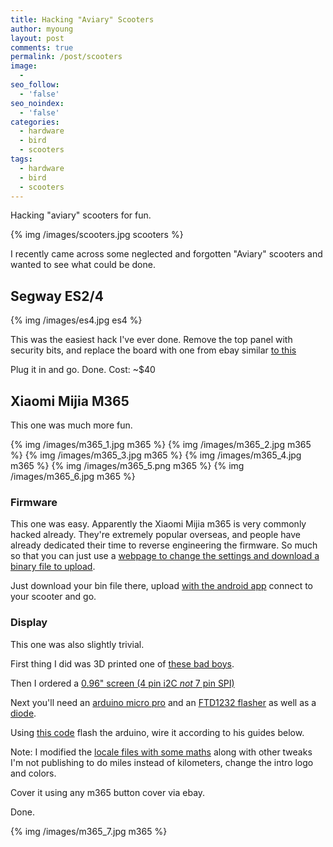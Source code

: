 ```yaml
---
title: Hacking "Aviary" Scooters
author: myoung
layout: post
comments: true
permalink: /post/scooters
image:
  -
seo_follow:
  - 'false'
seo_noindex:
  - 'false'
categories:
  - hardware
  - bird
  - scooters
tags:
  - hardware
  - bird
  - scooters
---
```


Hacking "aviary" scooters for fun.  <!-- more -->

{% img /images/scooters.jpg scooters %}

I recently came across some neglected and forgotten "Aviary" scooters and wanted to see what could be done.

## Segway ES2/4

{% img /images/es4.jpg es4 %}

This was the easiest hack I've ever done. Remove the top panel with security bits, and replace the board with one from ebay similar [to this](https://i.ebayimg.com/images/g/EUUAAOSwH2Vb7453/s-l300.jpg)

Plug it in and go. Done.
Cost: ~$40

## Xiaomi Mijia M365

This one was much more fun.

{% img /images/m365_1.jpg m365 %}
{% img /images/m365_2.jpg m365 %}
{% img /images/m365_3.jpg m365 %}
{% img /images/m365_4.jpg m365 %}
{% img /images/m365_5.png m365 %}
{% img /images/m365_6.jpg m365 %}

### Firmware

This one was easy. Apparently the Xiaomi Mijia m365 is very commonly hacked already. They're extremely popular overseas, and people have already dedicated their time to reverse engineering the firmware. So much so that you can just use a [webpage to change the settings and download a binary file to upload](https://m365.botox.bz/).

Just download your bin file there, upload [with the android app](https://m365.botox.bz/static/com.m365downgrade-v7_PATCHED.apk?q=1531494897) connect to your scooter and go.

### Display

This one was also slightly trivial.

First thing I did was 3D printed one of [these bad boys](https://www.thingiverse.com/thing:3064321).

Then I ordered a [0.96" screen (4 pin i2C *not* 7 pin SPI)](https://www.amazon.com/Dorhea-Display-3-3V-5V-Arduino-Raspberry/dp/B07FK8GB8T)

Next you'll need an [arduino micro pro](https://www.amazon.com/HiLetgo-Atmega32U4-Bootloadered-Development-Microcontroller/dp/B01MTU9GOB) and an [FTD1232 flasher](https://www.amazon.com/HiLetgo-FT232RL-Converter-Adapter-Breakout/dp/B00IJXZQ7C) as well as a [diode](https://www.amazon.com/100-Pieces-1N4148-Switching-High-Speed/dp/B079KJ91JZ).

Using [this code](https://github.com/augisbud/m365_dashboard) flash the arduino, wire it according to his guides below. 

Note: I modified the [locale files with some maths](https://github.com/augisbud/m365_dashboard/blob/master/M365/language.h) along with other tweaks I'm not publishing to do miles instead of kilometers, change the intro logo and colors.

Cover it using any m365 button cover via ebay. 

Done.

{% img /images/m365_7.jpg m365 %}

